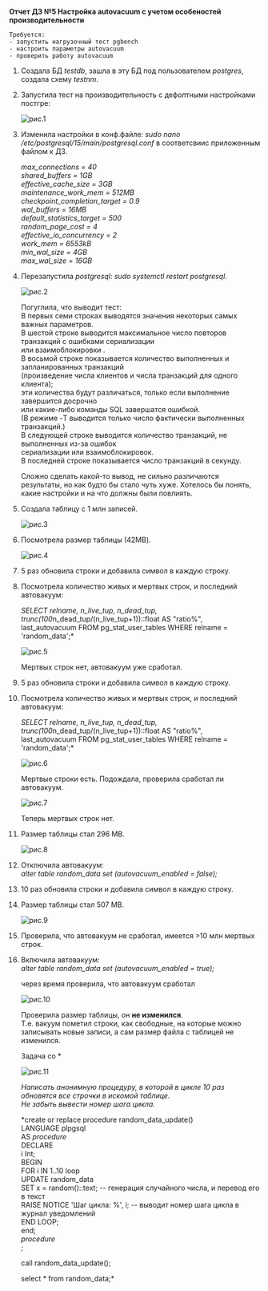 **Отчет ДЗ №5 Настройка autovacuum с учетом особеностей производительности**  
   
	Требуется:  
	- запустить нагрузочный тест pgbench  
	- настроить параметры autovacuum  
	- проверить работу autovacuum    
  
1. Создала БД *testdb*, зашла в эту БД под пользователем *postgres*, создала схему *testnm*.  
    	
1. Запустила тест на производительность с дефолтными настройками постгре:  
   
	![рис.1](https://github.com/tulenevak/otus-PostgreSQL-2024-03-tuleneva/tree/main/HW05%20-%20vacuum/image/im1.jpg) 
  
1.	Изменила настройки в конф.файле: *sudo nano /etc/postgresql/15/main/postgresql.conf* в соответсвиис приложенным файлом к ДЗ.
  
	*max_connections = 40  
	shared_buffers = 1GB  
	effective_cache_size = 3GB  
	maintenance_work_mem = 512MB  
	checkpoint_completion_target = 0.9  
	wal_buffers = 16MB  
	default_statistics_target = 500  
	random_page_cost = 4  
	effective_io_concurrency = 2  
	work_mem = 6553kB  
	min_wal_size = 4GB  
	max_wal_size = 16GB*  
   
1.	Перезапустила *postgresql*: *sudo systemctl restart postgresql*.  
  
	![рис.2](https://github.com/tulenevak/otus-PostgreSQL-2024-03-tuleneva/tree/main/HW05%20-%20vacuum/image/im2.jpg) 
  
	Погуглила, что выводит тест:  
	В первых семи строках выводятся значения некоторых самых важных параметров.  
	В шестой строке выводится максимальное число повторов транзакций с ошибками сериализации  
	или взаимоблокировки .  
	В восьмой строке показывается количество выполненных и запланированных транзакций  
	(произведение числа клиентов и числа транзакций для одного клиента);  
	эти количества будут различаться, только если выполнение завершится досрочно  
	или какие-либо команды SQL завершатся ошибкой.  
	(В режиме -T выводится только число фактически выполненных транзакций.)  
	В следующей строке выводится количество транзакций, не выполненных из-за ошибок  
	сериализации или взаимоблокировок.  
	В последней строке показывается число транзакций в секунду.
  
	Сложно сделать какой-то вывод, не сильно различаются результаты, но как будто бы стало чуть хуже.
	Хотелось бы понять, какие настройки и на что должны были повлиять.
	
	
1.	Создала таблицу с 1 млн записей.  

	![рис.3](https://github.com/tulenevak/otus-PostgreSQL-2024-03-tuleneva/tree/main/HW05%20-%20vacuum/image/im3.jpg) 
 
1.	Посмотрела размер таблицы (42MB).

	![рис.4](https://github.com/tulenevak/otus-PostgreSQL-2024-03-tuleneva/tree/main/HW05%20-%20vacuum/image/im4.jpg) 
 
1.	5 раз обновила строки и добавила символ в каждую строку.  
  
1.	Посмотрела количество живых и мертвых строк, и последний автовакуум:  
  
	*SELECT relname, n_live_tup, n_dead_tup,   
	trunc(100*n_dead_tup/(n_live_tup+1))::float AS "ratio%",   
	last_autovacuum FROM pg_stat_user_tables WHERE relname = 'random_data';*  

	![рис.5](https://github.com/tulenevak/otus-PostgreSQL-2024-03-tuleneva/tree/main/HW05%20-%20vacuum/image/im5.jpg) 

	Мертвых строк нет, автовакуум уже сработал.  

1. 5 раз обновила строки и добавила символ в каждую строку.  
  
1. Посмотрела количество живых и мертвых строк, и последний автовакуум:  
  
	*SELECT relname, n_live_tup, n_dead_tup,   
	trunc(100*n_dead_tup/(n_live_tup+1))::float AS "ratio%",   
	last_autovacuum FROM pg_stat_user_tables WHERE relname = 'random_data';*  
  
	![рис.6](https://github.com/tulenevak/otus-PostgreSQL-2024-03-tuleneva/tree/main/HW05%20-%20vacuum/image/im6.jpg) 
  
	Мертвые строки есть. Подождала, проверила сработал ли автовакуум.  
  
	![рис.7](https://github.com/tulenevak/otus-PostgreSQL-2024-03-tuleneva/tree/main/HW05%20-%20vacuum/image/im7.jpg) 
  	
	Теперь мертвых строк нет.  
  
1.	Размер таблицы стал 296 MB.  
  
	![рис.8](https://github.com/tulenevak/otus-PostgreSQL-2024-03-tuleneva/tree/main/HW05%20-%20vacuum/image/im8.jpg)  
  
1.	Отключила автовакуум:  
	*alter table random_data set (autovacuum_enabled = false);*  
  
1.	10 раз обновила строки и добавила символ в каждую строку.  
  
1.	Размер таблицы стал 507 MB.  
  
	![рис.9](https://github.com/tulenevak/otus-PostgreSQL-2024-03-tuleneva/tree/main/HW05%20-%20vacuum/image/im9.jpg) 
  
1. Проверила, что автовакуум не сработал, имеется >10 млн мертвых строк.  
  
1. Включила автовакуум:  
	*alter table random_data set (autovacuum_enabled = true);*
  
	через время проверила, что автовакуум сработал  
  
	![рис.10](https://github.com/tulenevak/otus-PostgreSQL-2024-03-tuleneva/tree/main/HW05%20-%20vacuum/image/im10.jpg) 
    
	Проверила размер таблицы, он **не изменился**.   
	Т.е. вакуум пометил строки, как свободные, на которые можно записывать новые записи, а сам размер файла с таблицей не изменился.  
  
  
  
	Задача со *   
	
	![рис.11](https://github.com/tulenevak/otus-PostgreSQL-2024-03-tuleneva/tree/main/HW05%20-%20vacuum/image/im11.jpg) 	
	
	*Написать анонимную процедуру, в которой в цикле 10 раз обновятся все строчки в искомой таблице.  
	Не забыть вывести номер шага цикла.*    
  
	*create or replace procedure random_data_update()  
	LANGUAGE plpgsql  
	AS $procedure$  
	DECLARE  
		i Int;    
	BEGIN  
		FOR i IN 1..10 loop  
			UPDATE random_data  
			SET x = random()::text;  -- генерация случайного числа, и перевод его в текст  
			RAISE NOTICE 'Шаг цикла: %', i; -- выводит номер шага цикла в журнал уведомлений  
		END LOOP;  
		end;  
	$procedure$  
	;  

	call random_data_update();     

	select * from random_data;*      
  
 
